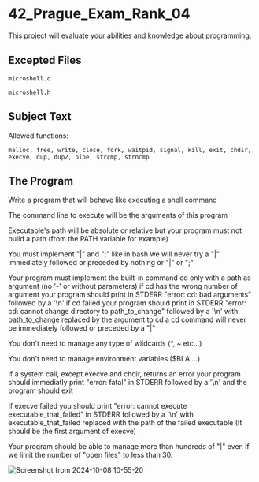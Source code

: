 # 42_Prague_Exam_Rank_04

This project will evaluate your abilities and knowledge about programming. 

## Excepted Files

    microshell.c

    microshell.h

## Subject Text

Allowed functions:

    malloc, free, write, close, fork, waitpid, signal, kill, exit, chdir, execve, dup, dup2, pipe, strcmp, strncmp

## The Program


Write a program that will behave like executing a shell command

The command line to execute will be the arguments of this program

Executable's path will be absolute or relative but your program must not build a path (from the PATH variable for example)

You must implement "|" and ";" like in bash we will never try a "|" immediately followed or preceded by nothing or "|" or ";"

Your program must implement the built-in command cd only with a path as argument (no '-' or without parameters)
        if cd has the wrong number of argument your program should print in STDERR "error: cd: bad arguments" followed by a '\n'
        if cd failed your program should print in STDERR "error: cd: cannot change directory to path_to_change" followed by a '\n' with path_to_change replaced by the argument to cd
        a cd command will never be immediately followed or preceded by a "|"

You don't need to manage any type of wildcards (*, ~ etc...)

You don't need to manage environment variables ($BLA ...)

If a system call, except execve and chdir, returns an error your program should immediatly print "error: fatal" in STDERR followed by a '\n' and the program should exit

If execve failed you should print "error: cannot execute executable_that_failed" in STDERR followed by a '\n' with executable_that_failed replaced with the path of the failed executable (It should be the first argument of execve)

Your program should be able to manage more than hundreds of "|" even if we limit the number of "open files" to less than 30.


![Screenshot from 2024-10-08 10-55-20](https://github.com/user-attachments/assets/061b81d7-f82d-481e-9a3a-cf2492fc36b8)
